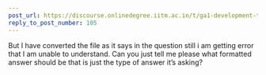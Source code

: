 ```yaml
---
post_url: https://discourse.onlinedegree.iitm.ac.in/t/ga1-development-tools-discussion-thread-tds-jan-2025/161083/107
reply_to_post_number: 105
---
```

But I have converted the file as it says in the question still i am getting error that I am unable to understand. Can you just tell me please what formatted answer should be that is just the type of answer it’s asking?